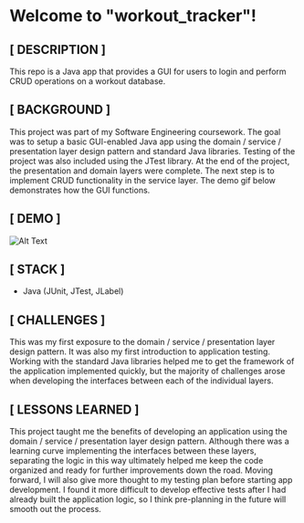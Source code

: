 # Welcome to "workout_tracker"!

## [ DESCRIPTION ]

This repo is a Java app that provides a  GUI for users to login and perform CRUD operations on a workout database.

## [ BACKGROUND ]

This project was part of my Software Engineering coursework.  The goal was to setup a basic GUI-enabled Java app using the domain / service / presentation layer design pattern and standard Java libraries.  Testing of the project was also included using the JTest library.  At the end of the project, the presentation and domain layers were complete.  The next step is to implement CRUD functionality in the service layer.  The demo gif below demonstrates how the GUI functions.

## [ DEMO ]
![Alt Text](workout_tracker_demo.gif)

## [ STACK ]
- Java (JUnit, JTest, JLabel)

## [ CHALLENGES ]

This was my first exposure to the domain / service / presentation layer design pattern.  It was also my first introduction to application testing.  Working with the standard Java libraries helped me to get the framework of the application implemented quickly, but the majority of challenges arose when developing the interfaces between each of the individual layers.  

## [ LESSONS LEARNED ]

This project taught me the benefits of developing an application using the domain / service / presentation layer design pattern.  Although there was a learning curve implementing the interfaces between these layers, separating the logic in this way ultimately helped me keep the code organized and ready for further improvements down the road.  Moving forward, I will also give more thought to my testing plan before starting app development.  I found it more difficult to develop effective tests after I had already built the application logic, so I think pre-planning in the future will smooth out the process.
